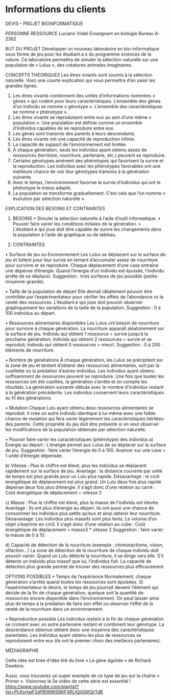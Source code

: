 # Informations du clients

DEVIS – PROJET BIOINFORMATIQUE

PERSONNE RESSOURCE
Luciano Vidali
Enseignant en biologie
Bureau A-2362

BUT DU PROJET
Développer un nouveau laboratoire en bio-informatique sous forme de jeu pour les étudiant.e.s du programme sciences de la nature. Ce laboratoire permettra de simuler la sélection naturelle sur une population de « Lulus », des créatures animales imaginaires.

CONCEPTS THÉORIQUES
Les êtres vivants sont soumis à la sélection naturelle. Voici une courte explication qui vous permettra d’en saisir les grandes lignes.

1. Les êtres vivants contiennent des unités d’informations nommées « gènes » qui codent pour leurs caractéristiques. L’ensemble des gènes d’un individu se nomme « génotype ». L’ensemble des caractéristiques se nomme « phénotype ».
2. Les êtres vivants se reproduisent entre eux au sein d’une même « population ». Une population est définie comme un ensemble d’individus capables de se reproduire entre eux.
3. Les gènes sont transmis des parents à leurs descendants.
4. Les êtres vivants ont une capacité de reproduction infinie.
5. La capacité de support de l’environnement est limitée.
6. À chaque génération, seuls les individus ayant obtenu assez de ressources (territoire, nourriture, partenaire, etc.) peuvent se reproduire.
7. Certains génotypes amènent des phénotypes qui favorisent la survie et la reproduction. Les individus avec les phénotypes favorables ont une meilleure chance de voir leur génotypes transmis à la génération suivante.
8. Avec le temps, l’environnement favorise la survie d’individus qui ont le phénotype le mieux adapté.
9. La population se transforme graduellement. C’est cela que l’on nomme « évolution par sélection naturelle ».

EXPLICATION DES BESOINS ET CONTRAINTES

1. BESOINS
• Simuler la sélection naturelle à l’aide d’outil informatique.
• Pouvoir faire varier les conditions initiales de la génération.
• L’étudiant.e qui joue doit être capable de suivre les changements dans la population à l’aide de graphique ou de tableau.

2. CONTRAINTES

• Surface de jeu ou Environnement
Les Lulus se déplacent sur la surface de jeu et luttent pour leur survie en tentant d’accumuler assez de nourriture pour survivre et se reproduire. Chaque déplacement d’une case entraîne une dépense d’énergie. Quand l’énergie d’un individu est épuisée, l’individu arrête de se déplacer. Suggestion : trois surfaces de jeu possible (petite-moyenne-grande).

• Taille de la population de départ
Elle devrait idéalement pouvoir être contrôlée par l’expérimentateur pour vérifier les effets de l’abondance vs la rareté des ressources. L’étudiant.e qui joue doit pouvoir observer graphiquement les variations de la taille de la population. Suggestion : 0 à 100 individus au départ.

• Ressources alimentaires disponibles
Les Lulus ont besoin de nourriture pour survivre à chaque génération. La nourriture apparaît aléatoirement sur la surface de jeu.
Individu qui obtient 1 ressource = survie jusqu’à la prochaine génération;
Individu qui obtient 2 ressources = survie et se reproduit;
Individu qui obtient 0 ressources = meurt.
Suggestion : 0 à 200 éléments de nourriture.

• Nombre de générations
À chaque génération, les Lulus se précipitent sur la zone de jeu et tentent d’obtenir des ressources alimentaires, soit par la cueillette ou la prédation d’autres individus. Les individus ayant obtenu suffisamment de ressources peuvent se reproduire. Une fois que toutes les ressources ont été cueillies, la génération s’arrête et on compile les résultats. La génération suivante débute avec le nombre d’individus restant à la génération précédente. Les individus conservent leurs caractéristiques au fil des générations.

• Mutation
Chaque Lulu ayant obtenu deux ressources alimentaires se reproduit. Il crée un autre individu identique à lui-même avec une faible chance de mutation qui fera varier légèrement les caractéristiques héritées des parents. Cette propriété du jeu doit être présente si on veut observer les modifications de la population obtenues par sélection naturelle.

• Pouvoir faire varier les caractéristiques (phénotype) des individus
a) Énergie au départ : L’énergie permet aux Lulus de se déplacer sur la surface de jeu. Suggestion : faire varier l’énergie de 0 à 100. Avancer sur une case = 1 unité d’énergie dépensée.

b) Vitesse : Plus le chiffre est élevé, plus les individus se déplacent rapidement sur la surface de jeu.
Avantage : la distance couverte par unité de temps est plus grande pour un Lulu plus rapide.
Désavantage : le coût énergétique de déplacement est plus grand. Un Lulu deux fois plus rapide dépense deux fois plus d’énergie. Il s’agit donc d’une relation au carré :
Coût énergétique de déplacement = vitesse 2

c) Masse : Plus le chiffre est élevé, plus la masse de l’individu est élevée.
Avantage : Ils ont plus d’énergie au départ. Ils ont aussi une chance de consommer les individus plus petits qu’eux et ainsi obtenir leur nourriture.
Désavantage: Les individus plus massifs sont plus lents. Le volume d’un objet s’exprime en cm3. Il s’agit donc d’une relation au cube :
Coût énergétique de déplacement = masse3 * vitesse 2
Suggestion : faire varier la masse de 0 à 10.

d) Capacité de détection de la nourriture (exemple : chimiotactisme, vision, olfaction…)
La zone de détection de la nourriture de chaque individu doit pouvoir varier. Quand un Lulu détecte la nourriture, il se dirige vers elle. S’il détecte un individu plus massif que lui, l’individus fuit. La capacité de détection plus grande permet de trouver des ressources plus efficacement.

OPTIONS POSSIBLES
• Temps de l’expérience
Normalement, chaque génération s’arrête quand toutes les ressources sont épuisées. Si l’expérimentateur le désire, le temps de jeu pourrait devenir l’élément qui décide de la fin de chaque génération, quelque soit la quantité de ressources encore disponible dans l’environnement. On peut laisser ainsi plus de temps à la prédation de faire son effet ou observer l’effet de la rareté de la nourriture dans un environnement.

• Reproduction possible
Les individus restant à la fin de chaque génération se croisent avec un autre partenaire restant et combinent leur génotype. La descendance obtenue obtient donc une moyenne des caractéristiques parentales. Les individus ayant obtenu les plus de ressources se reproduisent entre eux (ils ont le premier choix des meilleurs partenaires).

MÉDIAGRAPHIE

Cette idée est tirée d’idée tiré du livre « Le gène égoïste » de Richard Dawkins.

Aussi, vous trouverez un super exemple de ce type de jeu sur la chaîne « Primer ». Visionnez la 5e vidéo de cette série est essentiel !
<https://www.youtube.com/playlist?list=PLKortajF2dPBWMIS6KF4RLtQiG6KQrTdB>
